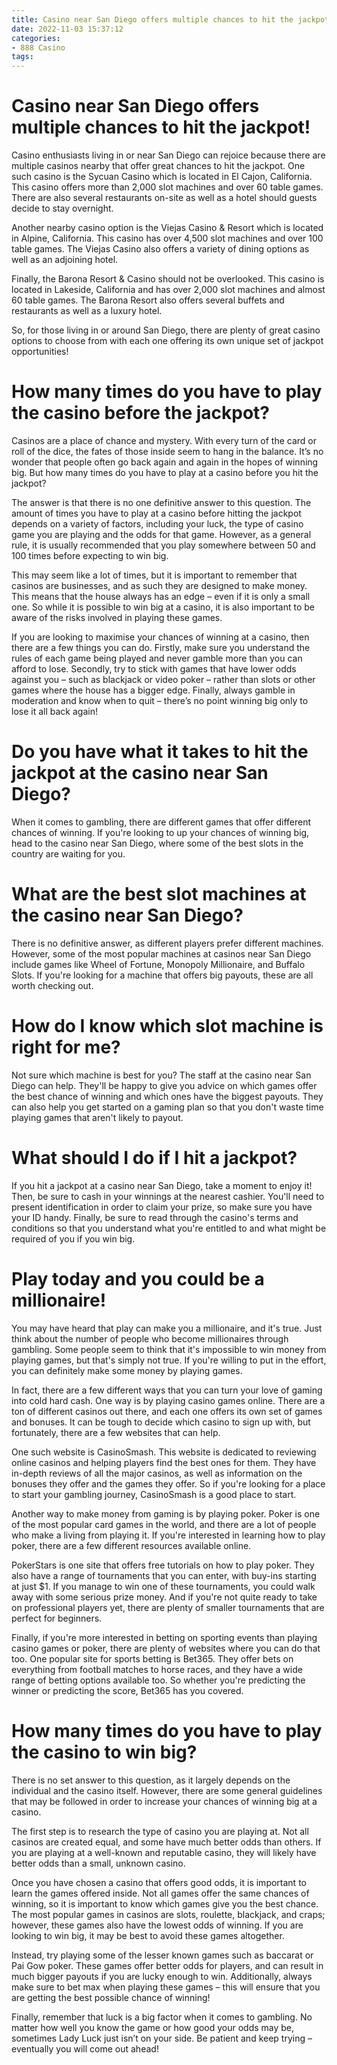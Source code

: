 ```yaml
---
title: Casino near San Diego offers multiple chances to hit the jackpot!
date: 2022-11-03 15:37:12
categories:
- 888 Casino
tags:
---
```



#  Casino near San Diego offers multiple chances to hit the jackpot!

Casino enthusiasts living in or near San Diego can rejoice because there are multiple casinos nearby that offer great chances to hit the jackpot. One such casino is the Sycuan Casino which is located in El Cajon, California. This casino offers more than 2,000 slot machines and over 60 table games. There are also several restaurants on-site as well as a hotel should guests decide to stay overnight.

Another nearby casino option is the Viejas Casino & Resort which is located in Alpine, California. This casino has over 4,500 slot machines and over 100 table games. The Viejas Casino also offers a variety of dining options as well as an adjoining hotel.

Finally, the Barona Resort & Casino should not be overlooked. This casino is located in Lakeside, California and has over 2,000 slot machines and almost 60 table games. The Barona Resort also offers several buffets and restaurants as well as a luxury hotel.

So, for those living in or around San Diego, there are plenty of great casino options to choose from with each one offering its own unique set of jackpot opportunities!

#  How many times do you have to play the casino before the jackpot?

Casinos are a place of chance and mystery. With every turn of the card or roll of the dice, the fates of those inside seem to hang in the balance. It’s no wonder that people often go back again and again in the hopes of winning big. But how many times do you have to play at a casino before you hit the jackpot?

The answer is that there is no one definitive answer to this question. The amount of times you have to play at a casino before hitting the jackpot depends on a variety of factors, including your luck, the type of casino game you are playing and the odds for that game. However, as a general rule, it is usually recommended that you play somewhere between 50 and 100 times before expecting to win big.

This may seem like a lot of times, but it is important to remember that casinos are businesses, and as such they are designed to make money. This means that the house always has an edge – even if it is only a small one. So while it is possible to win big at a casino, it is also important to be aware of the risks involved in playing these games.

If you are looking to maximise your chances of winning at a casino, then there are a few things you can do. Firstly, make sure you understand the rules of each game being played and never gamble more than you can afford to lose. Secondly, try to stick with games that have lower odds against you – such as blackjack or video poker – rather than slots or other games where the house has a bigger edge. Finally, always gamble in moderation and know when to quit – there’s no point winning big only to lose it all back again!

#  Do you have what it takes to hit the jackpot at the casino near San Diego?

When it comes to gambling, there are different games that offer different chances of winning. If you're looking to up your chances of winning big, head to the casino near San Diego, where some of the best slots in the country are waiting for you.

# What are the best slot machines at the casino near San Diego?

There is no definitive answer, as different players prefer different machines. However, some of the most popular machines at casinos near San Diego include games like Wheel of Fortune, Monopoly Millionaire, and Buffalo Slots. If you're looking for a machine that offers big payouts, these are all worth checking out.

# How do I know which slot machine is right for me?

Not sure which machine is best for you? The staff at the casino near San Diego can help. They'll be happy to give you advice on which games offer the best chance of winning and which ones have the biggest payouts. They can also help you get started on a gaming plan so that you don't waste time playing games that aren't likely to payout.

# What should I do if I hit a jackpot?

If you hit a jackpot at a casino near San Diego, take a moment to enjoy it! Then, be sure to cash in your winnings at the nearest cashier. You'll need to present identification in order to claim your prize, so make sure you have your ID handy. Finally, be sure to read through the casino's terms and conditions so that you understand what you're entitled to and what might be required of you if you win big.

#  Play today and you could be a millionaire!

You may have heard that play can make you a millionaire, and it's true. Just think about the number of people who become millionaires through gambling. Some people seem to think that it's impossible to win money from playing games, but that's simply not true. If you're willing to put in the effort, you can definitely make some money by playing games.

In fact, there are a few different ways that you can turn your love of gaming into cold hard cash. One way is by playing casino games online. There are a ton of different casinos out there, and each one offers its own set of games and bonuses. It can be tough to decide which casino to sign up with, but fortunately, there are a few websites that can help.

One such website is CasinoSmash. This website is dedicated to reviewing online casinos and helping players find the best ones for them. They have in-depth reviews of all the major casinos, as well as information on the bonuses they offer and the games they offer. So if you're looking for a place to start your gambling journey, CasinoSmash is a good place to start.

Another way to make money from gaming is by playing poker. Poker is one of the most popular card games in the world, and there are a lot of people who make a living from playing it. If you're interested in learning how to play poker, there are a few different resources available online.

PokerStars is one site that offers free tutorials on how to play poker. They also have a range of tournaments that you can enter, with buy-ins starting at just $1. If you manage to win one of these tournaments, you could walk away with some serious prize money. And if you're not quite ready to take on professional players yet, there are plenty of smaller tournaments that are perfect for beginners.

Finally, if you're more interested in betting on sporting events than playing casino games or poker, there are plenty of websites where you can do that too. One popular site for sports betting is Bet365. They offer bets on everything from football matches to horse races, and they have a wide range of betting options available too. So whether you're predicting the winner or predicting the score, Bet365 has you covered.

#  How many times do you have to play the casino to win big?

There is no set answer to this question, as it largely depends on the individual and the casino itself. However, there are some general guidelines that may be followed in order to increase your chances of winning big at a casino. 

The first step is to research the type of casino you are playing at. Not all casinos are created equal, and some have much better odds than others. If you are playing at a well-known and reputable casino, they will likely have better odds than a small, unknown casino. 

Once you have chosen a casino that offers good odds, it is important to learn the games offered inside. Not all games offer the same chances of winning, so it is important to know which games give you the best chance. The most popular games in casinos are slots, roulette, blackjack, and craps; however, these games also have the lowest odds of winning. If you are looking to win big, it may be best to avoid these games altogether. 

Instead, try playing some of the lesser known games such as baccarat or Pai Gow poker. These games offer better odds for players, and can result in much bigger payouts if you are lucky enough to win. Additionally, always make sure to bet max when playing these games – this will ensure that you are getting the best possible chance of winning! 

Finally, remember that luck is a big factor when it comes to gambling. No matter how well you know the game or how good your odds may be, sometimes Lady Luck just isn’t on your side. Be patient and keep trying – eventually you will come out ahead!